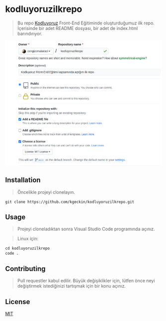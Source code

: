 # kodluyoruzilkrepo
>Bu repo [Kodluyoruz](https://www.kodluyoruz.org/) Front-End Eğitiminde oluşturduğumuz ilk repo. İçerisinde bir adet README dosyası, bir adet de index.html barındırıyor.

![This is an image](https://raw.githubusercontent.com/Kodluyoruz/taskforce/main/git/odev1/figures/github.png)
## Installation
>Öncelikle projeyi clonelayın. 
```
git clone https://github.com/kgeckin/kodluyoruzilkrepo.git
```
## Usage
>Projeyi cloneladıktan sonra Visual Studio Code programında açınız.

>Linux için:
```
cd kodluyoruzilkrepo
code .
```
## Contributing
>Pull requestler kabul edilir. Büyük değişiklikler için, lütfen önce neyi değiştirmek istediğinizi tartışmak için bir konu açınız.
## License
[MIT](https://choosealicense.com/licenses/mit/)
